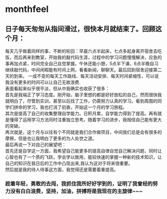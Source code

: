 # monthfeel
## 日子每天匆匆从指间滑过，很快本月就结束了。回顾这个月：<br />
  每天几乎做着同样的事，不断的轮回：早晨六点半起床，七点多起身离开宿舍去吃饭，而后再来到教室，开始我的敲代码生涯，过程中的学习问题慢慢解决，应急的事再加点紧，时间完全自己自觉掌握。午休还能小憩，5点半下课，6点半晚自习继续敲代码，中间闲暇能有时间上网，看看新闻，聊聊天。最后回到宿舍迎接第二天的到来。           一成不变的每天工作路线、每天活动安排、每天时间紧缩性，可以说我没有更多的时间可以让自己无故浪费.<br/>
  表面看起来似乎很平淡，但从中我确实也收获了很多：<br/>
  首先是我端正了学习态度。刚开始，脑子里想的都是好好放松的自己，然而很快我就明白了，尽管到实训，甚至以后找了工作，仍需努力认真的学习。看到周围的同学们拼命的学习，我也打消了初衷，开始这一个月的学习旅程。<br />
  其次是提高了自己的收集整理自学能力。日积月累，自学能力得到了提高。再有就是懂得了运用学习方法同时注重独立思考。随着学习的进步，我相信自己能有更大的突破。<br />
  再次就是，这个月与以往有个不同就是我们合作做项目，中间我们总是会有很多的摩擦，但是也让我明白了更多的为人处世之道。<br />
  最后再说一下对自己的展望吧：<br />
  首先还是自学这一方面，我希望自己能更多的提高自律自觉自己解决问题，同时让心智也有了一个质的飞跃，学会学以致用，能较快速的掌握一种新的技术知识，让自己的知识在我日后的工作中凸现出来,我认为这对于将来很重要。<br />
  然后就是我的待人待事这方面，我觉得还是需要着重提高。<br/>
### 趁着年轻，勇敢的去闯，我抓住我所好好学到的，证明了我曾经的努力没有白白浪费，坚持，加油，拼搏将是我现在的主旋律~~~ 
  
  
  

       
